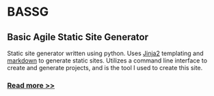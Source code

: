 # BASSG
## Basic Agile Static Site Generator

Static site generator written using python. Uses [Jinja2](https://jinja.palletsprojects.com/en/3.0.x/) templating and [markdown](https://www.markdownguide.org/) to generate static sites. Utilizes a command line interface to create and generate projects, and is the tool I used to create this site.  
  
### [Read more >>](https://www.github.com/hunterlawson/bassg)